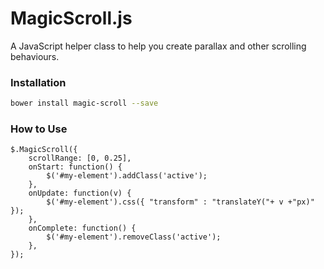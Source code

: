 # MagicScroll.js

A JavaScript helper class to help you create parallax and other scrolling behaviours.

### Installation

```sh
bower install magic-scroll --save
```

### How to Use

```
$.MagicScroll({
    scrollRange: [0, 0.25],
    onStart: function() {
        $('#my-element').addClass('active');
    },
    onUpdate: function(v) {
        $('#my-element').css({ "transform" : "translateY("+ v +"px)" });
    },
    onComplete: function() {
        $('#my-element').removeClass('active');
    },
});
```
